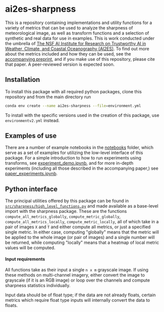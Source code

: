 # ai2es-sharpness
This is a repository containing implementations and utility functions for a variety of metrics that can be used to analyze the sharpness of meteorological image, as well as transform functions and a selection of synthetic and real data for use in examples. This is work conducted under the umbrella of [The NSF AI Institute for Research on Trustworthy AI in Weather, Climate, and Coastal Oceanography (AI2ES)](https://www.ai2es.org/). To find out more about the metrics included and how they can be used, see the [accompanying preprint](https://backup.ai2es.org/sharpness/), and if you make use of this repository, please cite that paper. A peer-reviewed version is expected soon.

## Installation

To install this package with all required python packages, clone this repository and from the main directory run
```bash
conda env create --name ai2es-sharpness --file=environment.yml
```
To install with the specific versions used in the creation of this package, use `environmentv2.yml` instead.

## Examples of use

There are a number of example notebooks in the [notebooks](/notebooks) folder, which serve as a set of examples for utilizing the low-level interface of this package. For a simple introduction to how to run experiments using transforms, see [experiment_demo.ipynb](/notebooks/experiment_demo.ipynb), and for more in-depth experiments (including all those described in the accompanying paper,) see [paper_experiments.ipynb](/notebooks/paper_experiments.ipynb).

## Python interface

The principal utilities offered by this package can be found in [`src/sharpness/high_level_functions.py`](/src/sharpness/high_level_functions.py) and made available as a base-level import with the sharpness package. These are the functions `compute_all_metrics_globally`, `compute_metric_globally`, `compute_all_metrics_locally`, `compute_metric_locally`, all of which take in a pair of images `X` and `T` and either compute all metrics, or just a specified single metric. In either case, computing "globally" means that the metric will be applied to the whole image (or pair of images) and a single number will be returned, while computing "locally" means that a heatmap of local metric values will be computed.

#### Input requirements

All functions take as their input a single `n x m` grayscale image. If using these methods on multi-channel imagery, either convert the image to grayscale (if it is an RGB image) or loop over the channels and compute sharpness statistics individually.

Input data should be of float type; if the data are not already floats, certain metrics which require float type inputs will internally convert the data to floats.
